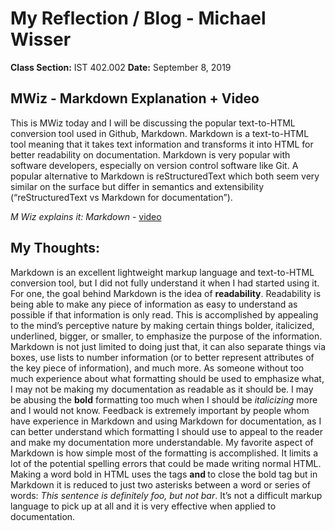 # My Reflection / Blog - Michael Wisser
**Class Section:** IST 402.002
**Date:** September 8, 2019

## MWiz - Markdown Explanation + Video
  This is MWiz today and I will be discussing the popular text-to-HTML conversion tool used in Github, Markdown. Markdown is a text-to-HTML tool meaning that it takes text information and transforms it into HTML for better readability on documentation. Markdown is very popular with software developers, especially on version control software like Git. A popular alternative to Markdown is reStructuredText which both seem very similar on the surface but differ in semantics and extensibility (“reStructuredText vs Markdown for documentation”). 

*M Wiz explains it: Markdown* - [video](https://youtu.be/Li9GBICGSq4)

## My Thoughts:
  Markdown is an excellent lightweight markup language and text-to-HTML conversion tool, but I did not fully understand it when I had started using it. For one, the goal behind Markdown is the idea of **readability**. Readability is being able to make any piece of information as easy to understand as possible if that information is only read. This is accomplished by appealing to the mind’s perceptive nature by making certain things bolder, italicized, underlined, bigger, or smaller, to emphasize the purpose of the information. Markdown is not just limited to doing just that, it can also separate things via boxes, use lists to number information (or to better represent attributes of the key piece of information), and much more. As someone without too much experience about what formatting should be used to emphasize what, I may not be making my documentation as readable as it should be. I may be abusing the **bold** formatting too much when I should be *italicizing* more and I would not know. Feedback is extremely important by people whom have experience in Markdown and using Markdown for documentation, as I can better understand which formatting I should use to appeal to the reader and make my documentation more understandable.
	My favorite aspect of Markdown is how simple most of the formatting is accomplished. It limits a lot of the potential spelling errors that could be made writing normal HTML. Making a word bold in HTML uses the tags <b> and </b> to close the bold tag but in Markdown it is reduced to just two asterisks between a word or series of words: *This sentence is definitely foo, but not bar*. It’s not a difficult markup language to pick up at all and it is very effective when applied to documentation. 
